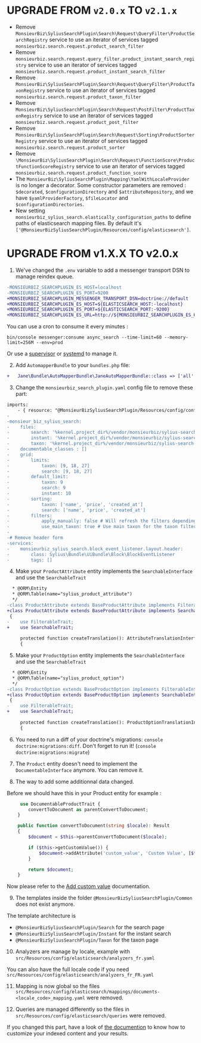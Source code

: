 # UPGRADE FROM `v2.0.x` TO `v2.1.x`

- Remove `MonsieurBiz\SyliusSearchPlugin\Search\Request\QueryFilter\ProductSearchRegistry` service to use an iterator of services tagged `monsieurbiz.search.request.product_search_filter`
- Remove `monsieurbiz.search.request.query_filter.product_instant_search_registry` service to use an iterator of services tagged `monsieurbiz.search.request.product_instant_search_filter`
- Remove `MonsieurBiz\SyliusSearchPlugin\Search\Request\QueryFilter\ProductTaxonRegistry` service to use an iterator of services tagged `monsieurbiz.search.request.product_taxon_filter`
- Remove `MonsieurBiz\SyliusSearchPlugin\Search\Request\PostFilter\ProductTaxonRegistry` service to use an iterator of services tagged `monsieurbiz.search.request.product_post_filter`
- Remove `MonsieurBiz\SyliusSearchPlugin\Search\Request\Sorting\ProductSorterRegistry` service to use an iterator of services tagged `monsieurbiz.search.request.product_sorter`
- Remove `\MonsieurBiz\SyliusSearchPlugin\Search\Request\FunctionScore\ProductFunctionScoreRegistry` service to use an iterator of services tagged `monsieurbiz.search.request.product_function_score`
- The `MonsieurBiz\SyliusSearchPlugin\Mapping\YamlWithLocaleProvider` is no longer a decorator. Some constructor parameters are removed : `$decorated`, `$configurationDirectory` and `$attributeRepository`, and we have `$yamlProviderFactory`, `$fileLocator` and `$configurationDirectories`.
- New setting `monsieurbiz_sylius_search.elastically_configuration_paths` to define paths of elasticsearch mapping files. By default it's `['@MonsieurBizSyliusSearchPlugin/Resources/config/elasticsearch']`.

# UPGRADE FROM v1.X.X TO v2.0.x

1. We've changed the `.env` variable to add a messenger transport DSN to manage reindex queue.

```diff
-MONSIEURBIZ_SEARCHPLUGIN_ES_HOST=localhost
-MONSIEURBIZ_SEARCHPLUGIN_ES_PORT=9200
+MONSIEURBIZ_SEARCHPLUGIN_MESSENGER_TRANSPORT_DSN=doctrine://default
+MONSIEURBIZ_SEARCHPLUGIN_ES_HOST=${ELASTICSEARCH_HOST:-localhost}
+MONSIEURBIZ_SEARCHPLUGIN_ES_PORT=${ELASTICSEARCH_PORT:-9200}
+MONSIEURBIZ_SEARCHPLUGIN_ES_URL=http://${MONSIEURBIZ_SEARCHPLUGIN_ES_HOST}:${MONSIEURBIZ_SEARCHPLUGIN_ES_PORT}/
```

You can use a cron to consume it every minutes : 

`bin/console messenger:consume async_search --time-limit=60 --memory-limit=256M --env=prod`

Or use a [supervisor](https://symfony.com/doc/current/messenger.html#supervisor-configuration) or [systemd](https://symfony.com/doc/current/messenger.html#systemd-configuration) to manage it.

2. Add `AutomapperBundle` to your `bundles.php` file:

```diff
+   Jane\Bundle\AutoMapperBundle\JaneAutoMapperBundle::class => ['all' => true],
```

3. Change the `monsieurbiz_search_plugin.yaml` config file to remove these part:

```diff
imports:
    - { resource: "@MonsieurBizSyliusSearchPlugin/Resources/config/config.yaml" }
-
-monsieur_biz_sylius_search:
-    files:
-        search: '%kernel.project_dir%/vendor/monsieurbiz/sylius-search-plugin/src/Resources/config/elasticsearch/queries/search.yaml'
-        instant: '%kernel.project_dir%/vendor/monsieurbiz/sylius-search-plugin/src/Resources/config/elasticsearch/queries/instant.yaml'
-        taxon: '%kernel.project_dir%/vendor/monsieurbiz/sylius-search-plugin/src/Resources/config/elasticsearch/queries/taxon.yaml'
-    documentable_classes : []
-    grid:
-        limits:
-            taxon: [9, 18, 27]
-            search: [9, 18, 27]
-        default_limit:
-            taxon: 9
-            search: 9
-            instant: 10
-        sorting:
-            taxon: ['name', 'price', 'created_at']
-            search: ['name', 'price', 'created_at']
-        filters:
-            apply_manually: false # Will refresh the filters depending on applied filters after you apply it manually
-            use_main_taxon: true # Use main taxon for the taxon filter, else use the taxons
-
-# Remove header form
-services:
-    monsieurbiz_sylius_search.block_event_listener.layout.header:
-        class: Sylius\Bundle\UiBundle\Block\BlockEventListener
-        tags: []
```

4. Make your `ProductAttribute` entity implements the `SearchableInterface` and use the `SearchableTrait`

```diff
  * @ORM\Entity
  * @ORM\Table(name="sylius_product_attribute")
  */
-class ProductAttribute extends BaseProductAttribute implements FilterableInterface
+class ProductAttribute extends BaseProductAttribute implements SearchableInterface
 {
-    use FilterableTrait;
+    use SearchableTrait;
 
     protected function createTranslation(): AttributeTranslationInterface
     {
```

5. Make your `ProductOption` entity implements the `SearchableInterface` and use the `SearchableTrait`

```diff
  * @ORM\Entity
  * @ORM\Table(name="sylius_product_option")
  */
-class ProductOption extends BaseProductOption implements FilterableInterface
+class ProductOption extends BaseProductOption implements SearchableInterface
 {
-    use FilterableTrait;
+    use SearchableTrait;
 
     protected function createTranslation(): ProductOptionTranslationInterface
     {
```

6. You need to run a diff of your doctrine's migrations: `console doctrine:migrations:diff`. Don't forget to run it! (`console doctrine:migrations:migrate`)

7. The `Product` entity doesn't need to implement the `DocumentableInterface` anymore. You can remove it.

8. The way to add some additionnal data changed.

Before we should have this in your Product entity for example : 

```php
     use DocumentableProductTrait {
        convertToDocument as parentConvertToDocument;
    }

    public function convertToDocument(string $locale): Result
    {
        $document = $this->parentConvertToDocument($locale);

        if ($this->getCustomValue()) {
            $document->addAttribute('custom_value', 'Custom Value', [$this->getCustomValue()], $locale, 1);
        }

        return $document;
    }
```

Now please refer to the [Add custom value](docs/add_custom_values.md) documentation.

9. The templates inside the folder `@MonsieurBizSyliusSearchPlugin/Common` does not exist anymore.  

The template architecture is
- `@MonsieurBizSyliusSearchPlugin/Search` for the search page
- `@MonsieurBizSyliusSearchPlugin/Instant` for the instant search
- `@MonsieurBizSyliusSearchPlugin/Taxon` for the taxon page

10. Analyzers are manage by locale, example with `src/Resources/config/elasticsearch/analyzers_fr.yaml`

You can also have the full locale code if you need `src/Resources/config/elasticsearch/analyzers_fr_FR.yaml`

11. Mapping is now global so the files `src/Resources/config/elasticsearch/mappings/documents-<locale_code>_mapping.yaml` were removed.

12. Queries are managed differently so the files in `src/Resources/config/elasticsearch/queries` were removed.

If you changed this part, have a look of [the documention](./docs/index.md) to know how to customize your indexed content and your results.
